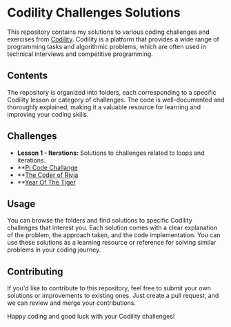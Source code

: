 # Codility Challenges Solutions

This repository contains my solutions to various coding challenges and exercises from [Codility](https://www.codility.com/). Codility is a platform that provides a wide range of programming tasks and algorithmic problems, which are often used in technical interviews and competitive programming.

## Contents

The repository is organized into folders, each corresponding to a specific Codility lesson or category of challenges. The code is well-documented and thoroughly explained, making it a valuable resource for learning and improving your coding skills.

## Challenges

- **Lesson 1 - Iterations:** Solutions to challenges related to loops and iterations.
- **[Pi Code Challange](https://app.codility.com/programmers/challenges/pi_challenge_2023/)
- **[The Coder of Rivia](https://app.codility.com/programmers/challenges/the_coder_of_rivia_2021/)
- **[Year Of The Tiger](https://app.codility.com/programmers/challenges/year_of_the_tiger_2022/)

## Usage

You can browse the folders and find solutions to specific Codility challenges that interest you. Each solution comes with a clear explanation of the problem, the approach taken, and the code implementation. You can use these solutions as a learning resource or reference for solving similar problems in your coding journey.

## Contributing

If you'd like to contribute to this repository, feel free to submit your own solutions or improvements to existing ones. Just create a pull request, and we can review and merge your contributions.

Happy coding and good luck with your Codility challenges!
